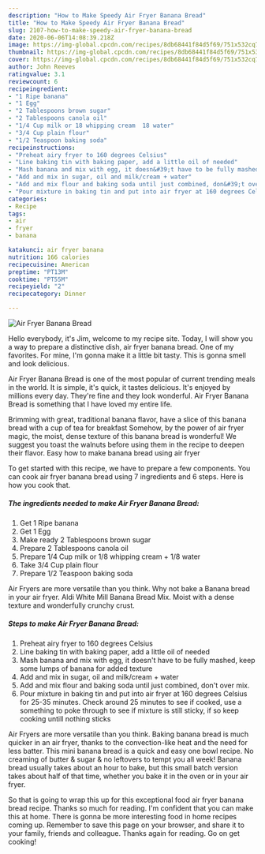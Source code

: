 ```yaml
---
description: "How to Make Speedy Air Fryer Banana Bread"
title: "How to Make Speedy Air Fryer Banana Bread"
slug: 2107-how-to-make-speedy-air-fryer-banana-bread
date: 2020-06-06T14:08:39.218Z
image: https://img-global.cpcdn.com/recipes/8db68441f84d5f69/751x532cq70/air-fryer-banana-bread-recipe-main-photo.jpg
thumbnail: https://img-global.cpcdn.com/recipes/8db68441f84d5f69/751x532cq70/air-fryer-banana-bread-recipe-main-photo.jpg
cover: https://img-global.cpcdn.com/recipes/8db68441f84d5f69/751x532cq70/air-fryer-banana-bread-recipe-main-photo.jpg
author: John Reeves
ratingvalue: 3.1
reviewcount: 6
recipeingredient:
- "1 Ripe banana"
- "1 Egg"
- "2 Tablespoons brown sugar"
- "2 Tablespoons canola oil"
- "1/4 Cup milk or 18 whipping cream  18 water"
- "3/4 Cup plain flour"
- "1/2 Teaspoon baking soda"
recipeinstructions:
- "Preheat airy fryer to 160 degrees Celsius"
- "Line baking tin with baking paper, add a little oil of needed"
- "Mash banana and mix with egg, it doesn&#39;t have to be fully mashed, keep some lumps of banana for added texture"
- "Add and mix in sugar, oil and milk/cream + water"
- "Add and mix flour and baking soda until just combined, don&#39;t over mix."
- "Pour mixture in baking tin and put into air fryer at 160 degrees Celsius for 25-35 minutes. Check around 25 minutes to see if cooked, use a something to poke through to see if mixture is still sticky, if so keep cooking untill nothing sticks"
categories:
- Recipe
tags:
- air
- fryer
- banana

katakunci: air fryer banana 
nutrition: 166 calories
recipecuisine: American
preptime: "PT13M"
cooktime: "PT55M"
recipeyield: "2"
recipecategory: Dinner

---
```



![Air Fryer Banana Bread](https://img-global.cpcdn.com/recipes/8db68441f84d5f69/751x532cq70/air-fryer-banana-bread-recipe-main-photo.jpg)

Hello everybody, it's Jim, welcome to my recipe site. Today, I will show you a way to prepare a distinctive dish, air fryer banana bread. One of my favorites. For mine, I'm gonna make it a little bit tasty. This is gonna smell and look delicious.

Air Fryer Banana Bread is one of the most popular of current trending meals in the world. It is simple, it's quick, it tastes delicious. It's enjoyed by millions every day. They're fine and they look wonderful. Air Fryer Banana Bread is something that I have loved my entire life.

Brimming with great, traditional banana flavor, have a slice of this banana bread with a cup of tea for breakfast Somehow, by the power of air fryer magic, the moist, dense texture of this banana bread is wonderful! We suggest you toast the walnuts before using them in the recipe to deepen their flavor. Easy how to make banana bread using air fryer


To get started with this recipe, we have to prepare a few components. You can cook air fryer banana bread using 7 ingredients and 6 steps. Here is how you cook that.

<!--inarticleads1-->

##### The ingredients needed to make Air Fryer Banana Bread:

1. Get 1 Ripe banana
1. Get 1 Egg
1. Make ready 2 Tablespoons brown sugar
1. Prepare 2 Tablespoons canola oil
1. Prepare 1/4 Cup milk or 1/8 whipping cream + 1/8 water
1. Take 3/4 Cup plain flour
1. Prepare 1/2 Teaspoon baking soda


Air Fryers are more versatile than you think. Why not bake a Banana bread in your air fryer. Aldi White Mill Banana Bread Mix. Moist with a dense texture and wonderfully crunchy crust. 

<!--inarticleads2-->

##### Steps to make Air Fryer Banana Bread:

1. Preheat airy fryer to 160 degrees Celsius
1. Line baking tin with baking paper, add a little oil of needed
1. Mash banana and mix with egg, it doesn&#39;t have to be fully mashed, keep some lumps of banana for added texture
1. Add and mix in sugar, oil and milk/cream + water
1. Add and mix flour and baking soda until just combined, don&#39;t over mix.
1. Pour mixture in baking tin and put into air fryer at 160 degrees Celsius for 25-35 minutes. Check around 25 minutes to see if cooked, use a something to poke through to see if mixture is still sticky, if so keep cooking untill nothing sticks


Air Fryers are more versatile than you think. Baking banana bread is much quicker in an air fryer, thanks to the convection-like heat and the need for less batter. This mini banana bread is a quick and easy one bowl recipe. No creaming of butter &amp; sugar &amp; no leftovers to tempt you all week! Banana bread usually takes about an hour to bake, but this small batch version takes about half of that time, whether you bake it in the oven or in your air fryer. 

So that is going to wrap this up for this exceptional food air fryer banana bread recipe. Thanks so much for reading. I'm confident that you can make this at home. There is gonna be more interesting food in home recipes coming up. Remember to save this page on your browser, and share it to your family, friends and colleague. Thanks again for reading. Go on get cooking!
